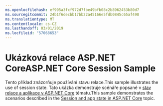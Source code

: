 ```yaml
---
ms.openlocfilehash: ef995a3fcf972d7fbe49bfb08c2b8962453b80d7
ms.sourcegitcommit: 24b1f6decbb17bb22a45166e5fdb0845c65af498
ms.translationtype: MT
ms.contentlocale: cs-CZ
ms.lasthandoff: 03/01/2019
ms.locfileid: "57068653"
---
```

# <a name="aspnet-core-session-sample"></a><span data-ttu-id="6e8c4-101">Ukázková relace ASP.NET Core</span><span class="sxs-lookup"><span data-stu-id="6e8c4-101">ASP.NET Core Session Sample</span></span>

<span data-ttu-id="6e8c4-102">Tento příklad znázorňuje používání stavu relace.</span><span class="sxs-lookup"><span data-stu-id="6e8c4-102">This sample illustrates the use of session state.</span></span> <span data-ttu-id="6e8c4-103">Tato ukázka demonstruje scénáře popsané v [stav relace a aplikace v ASP.NET Core](https://docs.microsoft.com/aspnet/core/fundamentals/app-state) tématu.</span><span class="sxs-lookup"><span data-stu-id="6e8c4-103">This sample demonstrates the scenarios described in the [Session and app state in ASP.NET Core](https://docs.microsoft.com/aspnet/core/fundamentals/app-state) topic.</span></span>
